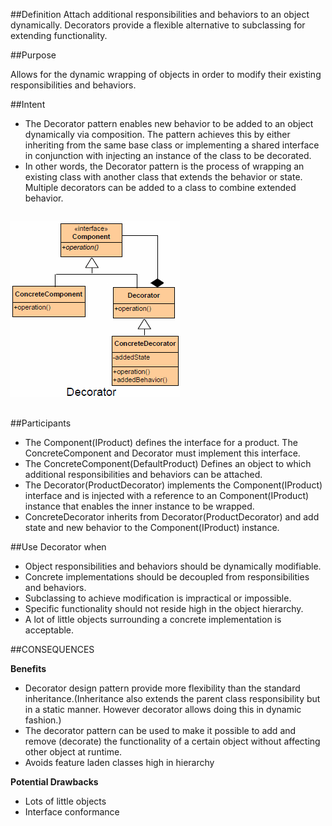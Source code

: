 ##Definition
Attach additional responsibilities and behaviors to an object dynamically. Decorators provide a flexible alternative to subclassing for extending functionality. 

##Purpose

Allows for the dynamic wrapping of objects in order to modify their existing responsibilities and behaviors.

##Intent

*	The Decorator pattern enables new behavior to be added to an object dynamically via composition. The pattern achieves this by either inheriting from the same base class or implementing a shared interface in conjunction with injecting an instance of the class to be decorated. 
*	In other words, the Decorator pattern is the process of wrapping an existing class with another class that extends the behavior or state. Multiple decorators can be added to a class to combine extended behavior.

##
![alt text](./Images/Decorator.md.png "Decorator")
##

##Participants

+	The Component(IProduct) defines the interface for a product. The ConcreteComponent and Decorator must implement this interface.
+	The ConcreteComponent(DefaultProduct) Defines an object to which additional responsibilities and behaviors can be attached.
+	The Decorator(ProductDecorator) implements the Component(IProduct) interface and is injected with a reference to an Component(IProduct) instance that enables the inner instance to be wrapped.
+	ConcreteDecorator inherits from Decorator(ProductDecorator) and add state and new behavior to the Component(IProduct) instance.

##Use Decorator when
+	 Object responsibilities and behaviors should be dynamically modifiable.
+	 Concrete implementations should be decoupled from responsibilities and behaviors.
+	 Subclassing to achieve modification is impractical or impossible.
+	 Specific functionality should not reside high in the object hierarchy.
+	 A lot of little objects surrounding a concrete implementation is acceptable.

##CONSEQUENCES

**Benefits**

+	Decorator design pattern provide more flexibility than the standard inheritance.(Inheritance also extends the parent class responsibility but in a static manner. However decorator allows doing this in dynamic fashion.)
+	The decorator pattern can be used to make it possible to add and remove (decorate) the functionality of a certain object without affecting other object at runtime.
+	Avoids feature laden classes high in hierarchy

**Potential Drawbacks**

+	Lots of little objects
+	Interface conformance

